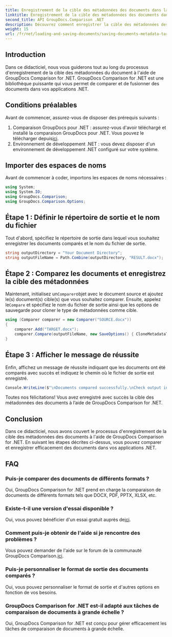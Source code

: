 ```yaml
---
title: Enregistrement de la cible des métadonnées des documents dans la comparaison GroupDocs pour .NET
linktitle: Enregistrement de la cible des métadonnées des documents dans la comparaison GroupDocs pour .NET
second_title: API GroupDocs.Comparison .NET
description: Découvrez comment enregistrer la cible des métadonnées des documents à l’aide de GroupDocs Comparison for .NET. Étapes simples pour une comparaison efficace des documents dans vos applications .NET.
weight: 15
url: /fr/net/loading-and-saving-documents/saving-documents-metadata-target/
---
```

## Introduction
Dans ce didacticiel, nous vous guiderons tout au long du processus d'enregistrement de la cible des métadonnées du document à l'aide de GroupDocs Comparison for .NET. GroupDocs Comparison for .NET est une bibliothèque puissante qui vous permet de comparer et de fusionner des documents dans vos applications .NET.
## Conditions préalables
Avant de commencer, assurez-vous de disposer des prérequis suivants :
1.  Comparaison GroupDocs pour .NET : assurez-vous d'avoir téléchargé et installé la comparaison GroupDocs pour .NET. Vous pouvez le télécharger depuis[ici](https://releases.groupdocs.com/comparison/net/).
2. Environnement de développement .NET : vous devez disposer d'un environnement de développement .NET configuré sur votre système.

## Importer des espaces de noms
Avant de commencer à coder, importons les espaces de noms nécessaires :
```csharp
using System;
using System.IO;
using GroupDocs.Comparison;
using GroupDocs.Comparison.Options;
```
## Étape 1 : Définir le répertoire de sortie et le nom du fichier
Tout d'abord, spécifiez le répertoire de sortie dans lequel vous souhaitez enregistrer les documents comparés et le nom du fichier de sortie.
```csharp
string outputDirectory = "Your Document Directory";
string outputFileName = Path.Combine(outputDirectory, "RESULT.docx");
```
## Étape 2 : Comparez les documents et enregistrez la cible des métadonnées
 Maintenant, initialisez un`Comparer`objet avec le document source et ajoutez le(s) document(s) cible(s) que vous souhaitez comparer. Ensuite, appelez le`Compare` et spécifiez le nom du fichier de sortie ainsi que les options de sauvegarde pour cloner le type de métadonnées comme cible.
```csharp
using (Comparer comparer = new Comparer("SOURCE.docx"))
{
    comparer.Add("TARGET.docx");
    comparer.Compare(outputFileName, new SaveOptions() { CloneMetadataType = MetadataType.Target });
}
```
## Étape 3 : Afficher le message de réussite
Enfin, affichez un message de réussite indiquant que les documents ont été comparés avec succès et indiquez le chemin où le fichier de sortie est enregistré.
```csharp
Console.WriteLine($"\nDocuments compared successfully.\nCheck output in {outputDirectory}.");
```
Toutes nos félicitations! Vous avez enregistré avec succès la cible des métadonnées des documents à l’aide de GroupDocs Comparison for .NET.

## Conclusion
Dans ce didacticiel, nous avons couvert le processus d'enregistrement de la cible des métadonnées des documents à l'aide de GroupDocs Comparison for .NET. En suivant les étapes décrites ci-dessus, vous pouvez comparer et enregistrer efficacement des documents dans vos applications .NET.
## FAQ
### Puis-je comparer des documents de différents formats ?
Oui, GroupDocs Comparison for .NET prend en charge la comparaison de documents de différents formats tels que DOCX, PDF, PPTX, XLSX, etc.
### Existe-t-il une version d'essai disponible ?
 Oui, vous pouvez bénéficier d'un essai gratuit auprès de[ici](https://releases.groupdocs.com/).
### Comment puis-je obtenir de l'aide si je rencontre des problèmes ?
 Vous pouvez demander de l'aide sur le forum de la communauté GroupDocs Comparison.[ici](https://forum.groupdocs.com/c/comparison/12).
### Puis-je personnaliser le format de sortie des documents comparés ?
Oui, vous pouvez personnaliser le format de sortie et d'autres options en fonction de vos besoins.
### GroupDocs Comparison for .NET est-il adapté aux tâches de comparaison de documents à grande échelle ?
Oui, GroupDocs Comparison for .NET est conçu pour gérer efficacement les tâches de comparaison de documents à grande échelle.